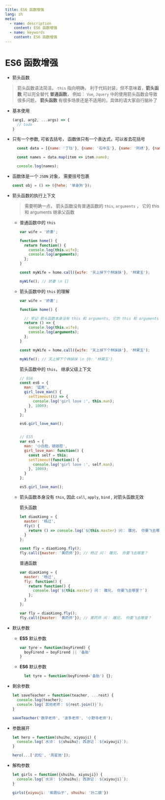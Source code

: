 ```yaml
---
title: ES6 函数增强
lang: zh
meta:
  - name: description
    content: ES6 函数增强
  - name: keywords
    content: ES6 函数增强
---
```


# ES6 函数增强

* 箭头函数
> 箭头函数语法简洁， `this` 指向明确， 利于代码封装，但不意味着，**箭头函数** 可以完全替代 **普通函数**， 例如： `Vue`, `Jquery` 中的使用箭头函数会导致很多问题， **箭头函数** 有很多场景还是不适用的，具体的请大家自行脑补了

  * 基本使用


    ```js
    (arg1, arg2, ...args) => {
      // todo
    }
    ```  
  
  * 只有一个参数, 可省去括号， 函数体只有一个表达式，可以省去花括号
    ```js
      const data = [{name: '丁珰'}, {name: '石中玉'}, {name: '阿绣'}, {name: '石破天'}];

      const names = data.map(item => item.name);

      console.log(names);
    ```
  
  * 函数体是一个 `JSON` 对象， 需要括号包裹
    ```js
    const obj = () => ({hehe: '单身狗'});
    ```
  
  * 箭头函数的执行上下文

    > 需要明确一点， 箭头函数没有普通函数的 `this`, `arguments` ，  它的 this 和 arguments 继承父函数


    * 普通函数中的 `this`
      ```js
      var wife = '娇妻';

      function home() {
        return function() {
          console.log(this.wife);
          console.log(arguments);
        };
      }

      const myWife = home.call({wife: '天上掉下个林妹妹'}, '林黛玉');

      myWife(); // 娇妻 \n {}
      ```

    * 箭头函数中的 `this` 的理解
      
      ```js
      var wife = '娇妻';

      function home() {

        // 牢记 箭头函数本身没有 this 和 arguments, 它的 this 和 arguments 继承父函数
        return () => {
          console.log(this.wife);
          console.log(arguments);
        };
      }

      const myWife = home.call({wife: '天上掉下个林妹妹'}, '林黛玉');

      myWife(); // 天上掉下个林妹妹 \n {0: '林黛玉'}
      ```

      箭头函数中的 `this`， 继承父级上下文

      ```js
      // ES6
      const es6 = {
        man: '猛男',
        girl_love_man() {
          setTimeout(() => {
            console.log('girl love :', this.man);
          }, 1000);
        }
      };

      es6.girl_love_man();
      

      // ES5
      var es5 = {
        man: '小白脸，娘娘腔',
        girl_love_man: function() {
          const self = this;
          setTimeout(function() {
            console.log('girl love :', self.man);
          }, 1000);
        }
      };

      es5.girl_love_man();
      ```
    
    * 箭头函数本身没有 `this`, 因此 `call`, `apply`, `bind` , 对箭头函数无效

      箭头函数  
      ```js
      let diaoXiong = {
        master: '杨过',
        fly() {
          return () => console.log(`${this.master} 问： 雕兄， 你要飞去哪里？`);
        }
      };

      const fly = diaoXiong.fly();
      fly.call({master: '黄药师'}); // 杨过 问： 雕兄， 你要飞去哪里？ 
      ```  
      普通函数  

      ```js
      var diaoXiong = {
        master: '杨过',
        fly: function() {
          return function() {
            console.log(`${this.master} 问： 雕兄， 你要飞去哪里？`)
          };
        }
      };

      var fly = diaoXiong.fly();
      fly.call({master: '黄药师'}); // 黄药师 问： 雕兄， 你要飞去哪里？
      ```


* 默认参数

  * **ES5** 默认参数

    ```js
    var tyre = function(boyFirend) {
      boyFirend = boyFirend || '备胎'
    }
    ```
  * **ES6** 默认参数
    ```js
      let tyre = function(boyFirend='备胎') {};
    ```

* 剩余参数

  ```js
  let saveTeacher = function(teacher, ...rest) {
    console.log(teacher);
    console.log(`其他老师： ${rest.join()}`);
  }

  saveTeacher('数学老师', '波多老师', '小野寺老师');
  ```

* 参数展开

  ```js
  let hero = function(shuihu, xiyouji) {
    console.log(`水浒： ${shuihu}; 西游记： ${xiyouji}`);
  }

  hero(...['武松', '周星驰']);
  ```

* 解构参数

  ```js
  let girls = function({shuihu, xiyouji}) {
    console.log(`水浒： ${shuihu}; 西游记： ${xiyouji}`);
  }

  girls({xiyouji: '紫霞仙子', shuihu: '孙二娘'})
  ```